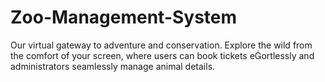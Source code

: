 # Zoo-Management-System
Our virtual gateway to adventure and conservation. Explore the wild from the comfort of your screen, where users can book tickets eortlessly and administrators seamlessly manage animal details.
